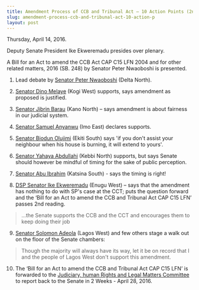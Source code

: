 ```yaml
---
title: Amendment Process of CCB and Tribunal Act – 10 Action Points (2nd Reading)
slug: amendment-process-ccb-and-tribunal-act-10-action-p
layout: post
---
```


Thursday, April 14, 2016.

Deputy Senate President Ike Ekweremadu presides over plenary.

A Bill for an Act to amend the CCB Act CAP C15 LFN 2004 and for other related matters, 2016 (SB. 248) by Senator Peter Nwaoboshi is presented.

1. Lead debate by [Senator Peter Nwaoboshi](/person/peter-nwaboshi/ "Senator Peter Nwaoboshi") (Delta North).

2. [Senator Dino Melaye](/person/dino-melaye/ "Senator Dino Melaye") (Kogi West) supports, says amendment as proposed is justified. 

3. [Senator Jibrin Barau](/person/jibrin-barau/ "Senator Jibrin Barau") (Kano North) – says amendment is about fairness in our judicial system.

4. [Senator Samuel Anyanwu](/person/samuel-anyanwu/ "Senator Samuel Anyanwu") (Imo East) declares supports.

5. [Senator Biodun Olujimi](/person/biodun-christine-olujimi/ "Senator Biodun Olujimi") (Ekiti South) says 'if you don't assist your neighbour when his house is burning, it will extend to yours'.

6. [Senator Yahaya Abdullahi](/person/yahaya-abdullahi/ "Senator Yahaya Abdullahi") (Kebbi North) supports, but says Senate should however be mindful of timing for the sake of public perception. 

7. [Senator Abu Ibrahim](/person/ibrahim-abu/ "Senator Abu Ibrahim") (Katsina South) - says the timing is right!

8. [DSP Senator Ike Ekweremadu](/person/ekweremadu-ike/ "Senator Ike Ekweremadu") (Enugu West) – says that the amendment has nothing to do with SP's case at the CCT; puts the question forward and the ‘Bill for an Act to amend the CCB and Tribunal Act CAP C15 LFN’ passes 2nd reading.

> …the Senate supports the CCB and the CCT and encourages them to keep doing their job

9. [Senator Solomon Adeola](/person/solomon-olamilekan-adeola/ "Senator Solomon Adeola") (Lagos West) and few others stage a walk out on the floor of the Senate chambers:

> Though the majority will always have its way, let it be on record that I and the people of Lagos West don't support this amendment.

10. The ‘Bill for an Act to amend the CCB and Tribunal Act CAP C15 LFN’ is forwarded to the [Judiciary, human Rights and Legal Matters Committee](/organisation/judiciary-human-rights-and-legal-matters-committee-senate/people/ "Judiciary, human Rights and Legal Matters Committee") to report back to the Senate in 2 Weeks - April 28, 2016.
